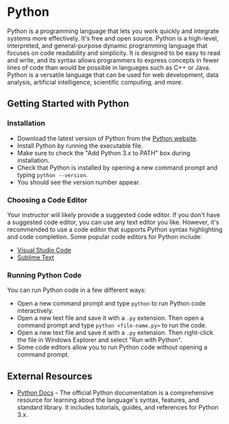 # Python

Python is a programming language that lets you work quickly and integrate systems more effectively. It's free and open source. Python is a high-level, interpreted, and general-purpose dynamic programming language that focuses on code readability and simplicity. It is designed to be easy to read and write, and its syntax allows programmers to express concepts in fewer lines of code than would be possible in languages such as C++ or Java. Python is a versatile language that can be used for web development, data analysis, artificial intelligence, scientific computing, and more.

## Getting Started with Python

### Installation

- Download the latest version of Python from the [Python website](https://www.python.org/downloads/).
- Install Python by running the executable file.
- Make sure to check the "Add Python 3.x to PATH" box during installation.
- Check that Python is installed by opening a new command prompt and typing `python --version`.
- You should see the version number appear.

### Choosing a Code Editor

Your instructor will likely provide a suggested code editor. If you don't have a suggested code editor, you can use any text editor you like. However, it's recommended to use a code editor that supports Python syntax highlighting and code completion. Some popular code editors for Python include:

- [Visual Studio Code](https://code.visualstudio.com/)
- [Sublime Text](https://www.sublimetext.com/)

### Running Python Code

You can run Python code in a few different ways:

- Open a new command prompt and type `python` to run Python code interactively.
- Open a new text file and save it with a `.py` extension. Then open a command prompt and type `python <file-name.py>` to run the code.
- Open a new text file and save it with a `.py` extension. Then right-click the file in Windows Explorer and select "Run with Python".
- Some code editors allow you to run Python code without opening a command prompt.

## External Resources

- [Python Docs](https://docs.python.org/3/) - The official Python documentation is a comprehensive resource for learning about the language's syntax, features, and standard library. It includes tutorials, guides, and references for Python 3.x.